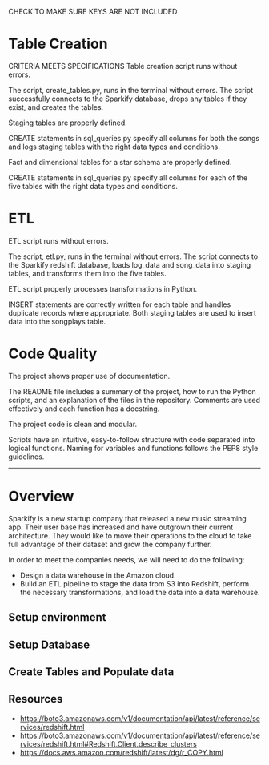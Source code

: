 CHECK TO MAKE SURE KEYS ARE NOT INCLUDED

# Table Creation
CRITERIA
MEETS SPECIFICATIONS
Table creation script runs without errors.

The script, create_tables.py, runs in the terminal without errors. The script successfully connects to the Sparkify database, drops any tables if they exist, and creates the tables.

Staging tables are properly defined.

CREATE statements in sql_queries.py specify all columns for both the songs and logs staging tables with the right data types and conditions.

Fact and dimensional tables for a star schema are properly defined.

CREATE statements in sql_queries.py specify all columns for each of the five tables with the right data types and conditions.

# ETL
ETL script runs without errors.

The script, etl.py, runs in the terminal without errors. The script connects to the Sparkify redshift database, loads log_data and song_data into staging tables, and transforms them into the five tables.

ETL script properly processes transformations in Python.

INSERT statements are correctly written for each table and handles duplicate records where appropriate. Both staging tables are used to insert data into the songplays table.

# Code Quality

The project shows proper use of documentation.

The README file includes a summary of the project, how to run the Python scripts, and an explanation of the files in the repository. Comments are used effectively and each function has a docstring.

The project code is clean and modular.

Scripts have an intuitive, easy-to-follow structure with code separated into logical functions. Naming for variables and functions follows the PEP8 style guidelines.


--------------------------------------------------

# Overview

Sparkify is a new startup company that released a new music streaming app. Their user base has increased and have outgrown their current architecture. They would like to move their operations to the cloud to take full advantage of their dataset and grow the company further.

In order to meet the companies needs, we will need to do the following:
* Design a data warehouse in the Amazon cloud. 
* Build an ETL pipeline to stage the data from S3 into Redshift, perform the necessary transformations, and load the data into a data warehouse.

## Setup environment


## Setup Database


## Create Tables and Populate data


## Resources
* https://boto3.amazonaws.com/v1/documentation/api/latest/reference/services/redshift.html
* https://boto3.amazonaws.com/v1/documentation/api/latest/reference/services/redshift.html#Redshift.Client.describe_clusters
* https://docs.aws.amazon.com/redshift/latest/dg/r_COPY.html

